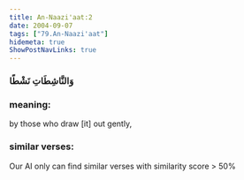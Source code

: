 ```yaml
---
title: An-Naazi'aat:2
date: 2004-09-07
tags: ["79.An-Naazi'aat"]
hidemeta: true 
ShowPostNavLinks: true 
---
```

### وَالنَّاشِطَاتِ نَشْطًا
### meaning: 
by those who draw [it] out gently,
### similar verses: 

Our AI only can find similar verses with similarity score > 50% 




